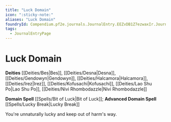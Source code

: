 ```yaml
---
title: "Luck Domain"
icon: ":sticky-note:"
aliases: "Luck Domain"
foundryId: Compendium.pf2e.journals.JournalEntry.EEZvDB1Z7ezwaxIr.JournalEntryPage.L11XsA5G89xVKlDw
tags:
  - JournalEntryPage
---
```


# Luck Domain
**Deities** [[Deities/Bes|Bes]], [[Deities/Desna|Desna]], [[Deities/Gendowyn|Gendowyn]], [[Deities/Halcamora|Halcamora]], [[Deities/Irez|Irez]], [[Deities/Kofusachi|Kofusachi]], [[Deities/Lao Shu Po|Lao Shu Po]], [[Deities/Nivi Rhombodazzle|Nivi Rhombodazzle]]

**Domain Spell** [[Spells/Bit of Luck|Bit of Luck]]; **Advanced Domain Spell** [[Spells/Lucky Break|Lucky Break]]

You're unnaturally lucky and keep out of harm's way.